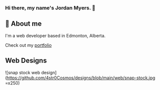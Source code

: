 ### Hi there, my name's Jordan Myers. 👋

## 🚀 About me
I'm a web developer based in Edmonton, Alberta.

Check out my [portfolio](https://4str0cosmos.github.io/)

## Web Designs
![snap stock web design](https://github.com/4str0Cosmos/designs/blob/main/web/snap-stock.jpg =x250)

<!--
**4str0Cosmos/4str0Cosmos** is a ✨ _special_ ✨ repository because its `README.md` (this file) appears on your GitHub profile.

Here are some ideas to get you started:

- 🔭 I’m currently working on ...
- 🌱 I’m currently learning ...
- 👯 I’m looking to collaborate on ...
- 🤔 I’m looking for help with ...
- 💬 Ask me about ...
- 📫 How to reach me: ...
- 😄 Pronouns: ...
- ⚡ Fun fact: ...
-->

